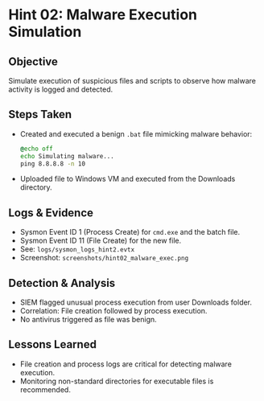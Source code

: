 # Hint 02: Malware Execution Simulation

## Objective

Simulate execution of suspicious files and scripts to observe how malware activity is logged and detected.

## Steps Taken

- Created and executed a benign `.bat` file mimicking malware behavior:
  ```bat
  @echo off
  echo Simulating malware...
  ping 8.8.8.8 -n 10
  ```
- Uploaded file to Windows VM and executed from the Downloads directory.

## Logs & Evidence

- Sysmon Event ID 1 (Process Create) for `cmd.exe` and the batch file.
- Sysmon Event ID 11 (File Create) for the new file.
- See: `logs/sysmon_logs_hint2.evtx`
- Screenshot: `screenshots/hint02_malware_exec.png`

## Detection & Analysis

- SIEM flagged unusual process execution from user Downloads folder.
- Correlation: File creation followed by process execution.
- No antivirus triggered as file was benign.

## Lessons Learned

- File creation and process logs are critical for detecting malware execution.
- Monitoring non-standard directories for executable files is recommended.
